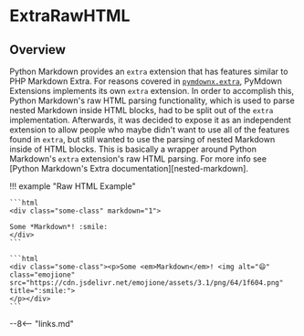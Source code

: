 # ExtraRawHTML

## Overview

Python Markdown provides an `extra` extension that has features similar to PHP Markdown Extra.  For reasons covered in [`pymdownx.extra`](./extra.md), PyMdown Extensions implements its own `extra` extension.  In order to accomplish this, Python Markdown's raw HTML parsing functionality, which is used to parse nested Markdown inside HTML blocks, had to be split out of the `extra` implementation.  Afterwards, it was decided to expose it as an independent extension to allow people who maybe didn't want to use all of the features found in `extra`, but still wanted to use the parsing of nested Markdown inside of HTML blocks.  This is basically a wrapper around Python Markdown's `extra` extension's raw HTML parsing.  For more info see [Python Markdown's Extra documentation][nested-markdown].

!!! example "Raw HTML Example"

    ```html
    <div class="some-class" markdown="1">

    Some *Markdown*! :smile:
    </div>
    ```

    ```html
    <div class="some-class"><p>Some <em>Markdown</em>! <img alt="😄" class="emojione" src="https://cdn.jsdelivr.net/emojione/assets/3.1/png/64/1f604.png" title=":smile:">
    </p></div>
    ```

--8<-- "links.md"
